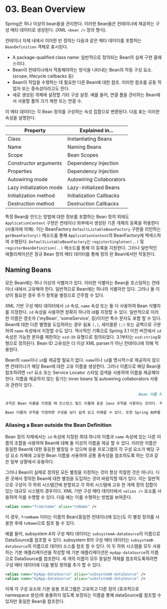 # 03. Bean Overview

Spring은 하나 이상의 bean들을 관리한다. 이러한 Bean들은 컨테이너에 제공하는 구성 메타 데이터로 생성된다. (XML `<bean />` 정의 형식).

 컨테이너 자체 내에서 이러한 빈 정의는 다음과 같은 메타 데이터를 포함하는 `BeanDefinition` 객체로 표시된다.

- A package-qualified class name: 일반적으로 정의되는 Bean의 실제 구현 클래스이다.
- Bean이 컨테이너에서 작동해야하는 방식을 나타내는 Bean의 작동 구성 요소. (scope, lifecycle callbacks 등)
- Bean이 작업을 수행하는 데 필요한 다른 Bean에 대한 참조. 이러한 참조를 공동 작업자 또는 종속성이라고도 한다.
- 새로 생성된 개체에 설정할 기타 구성 설정. 예를 들어, 연결 풀을 관리하는 Bean에서 사용할 풀의 크기 제한 또는 연결 수.

이 메타 데이터는 각 Bean 정의를 구성하는 속성 집합으로 변환된다. 다음 표는 이러한 속성을 설명한다.

| Property                 | Explained in...          |
| ------------------------ | ------------------------ |
| Class                    | Instantiating Beans      |
| Name                     | Naming Beans             |
| Scope                    | Bean Scopes              |
| Constructor arguments    | Dependency Injection     |
| Properties               | Dependency Injection     |
| Autowiring mode          | Autowiring Collaborators |
| Lazy initialization mode | Lazy-initialized Beans   |
| Initialization method    | Initialization Callbacks |
| Destruction method       | Destruction Callbacks    |

특정 Bean을 만드는 방법에 대한 정보를 포함하는 Bean 정의 외에도 `ApplicationContext` 구현은 컨테이너 외부에서 생성된 기존 개체의 등록을 허용한다 (사용자에 의해). 이는 BeanFactory `DefaultListableBeanFactory` 구현을 리턴하는 `getBeanFactory()` 메소드를 통해 `ApplicationContext`의 BeanFactory에 액세스하여 수행된다. `DefaultListableBeanFactory`는 `registerSingleton(..)` 및 `registerBeanDefinition(..)` 메소드를 통해 이 등록을 지원한다. 그러나 일반적인 애플리케이션은 정규 Bean 정의 메타 데이터를 통해 정의 된 Bean에서만 작동한다.

## Naming Beans

모든 Bean에는 하나 이상의 식별자가 있다. 이러한 식별자는 Bean을 호스팅하는 컨테이너 내에서 고유해야 한다. 일반적으로 Bean에는 하나의 식별자만 있다. 그러나 둘 이상이 필요한 경우 추가 항목을 별칭으로 간주할 수 있다.

XML 기반 구성 메타 데이터에서 `id` 속성, `name` 속성 또는 둘 다 사용하여 Bean 식별자를 지정한다. `id` 속성을 사용하면 정확히 하나의 id를 지정할 수 있다. 일반적으로 이러한 이름은 영숫자 ('myBean', 'someService', 등)이지만 특수 문자도 포함 할 수 있다. Bean에 대한 다른 별명을 도입하려는 경우 쉼표 `(,)`, 세미콜론 `(;)` 또는 공백으로 구분하여 `name` 속성에서 지정할 수도 있다. 역사적인 기록으로 Spring 3.1 이전 버전에서 `id` 속성은 가능한 문자를 제한하는 `xsd:ID` 유형으로 정의되었다. 3.1부터는 `xsd:string`유형으로 정의된다. Bean ID 고유성은 더 이상 XML parser가 아닌 컨테이너에 의해 적용된다.

Bean의 `name`이나 `id`를 제공할 필요가 없다. `name`이나 `id`를 명시적ㅇ로 제공하지 않으면 컨테이너가 해당 Bean에 대한 고유 이름을 생성한다. 그러나 이름으로 해당 Bean을 참조하려면 `ref` 요소 또는 Service Locator 스타일 검색을 사용하여 이름을 제공해야한다. 이름을 제공하지 않는 동기는 inner beans 및 autowiring collaborators 사용과 관련이 있다.

```markdown
															Bean 이름 지정 규칙

규칙은 Bean 이름을 지정할 때 인스턴스 필드 이름에 표준 Java 규칙을 사용하는 것이다. 즉, Bean 이름은 소문자로 시작하고 거기에서 camel-cased로 표시된다. 이러한 이름의 예로는 `accountManager`, `accountService`, `userDao`, `loginController` 등이 있다.

Bean 이름의 규칙을 지정하면 구성을 보다 쉽게 읽고 이해할 수 있다. 또한 Spring AOP를 사용하면 이름으로 관련된 Bean 집합에 advice를 적용할 때 많은 도움이 된다.

```

### Aliasing a Bean outside the Bean Definition

Bean 정의 자체에서는 `id` 속성에 지정된 최대 하나의 이름과 `name` 속성에 있는 다른 이름의 조합을 사용하여 Bean에 대해 둘 이상의 이름을 제공 할 수 있다. 이러한 이름은 동일한 Bean에 대한 동등한 별칭일 수 있으며 응용 프로그램의 각 구성 요소가 해당 구성 요소 자체에 고유한 Bean 이름을 사용하여 공통 종속성을 참조하도록 하는 것과 같은 일부 상황에서 유용하다.

그러나 Bean이 실제로 정의된 모든 별칭을 지정하는 것이 항상 적절한 것은 아니다. 다른 곳에서 정의된 Bean에 대한 별칭을 도입하는 것이 바람직할 때가 있다. 이는 일반적으로 구성이 각 하위 시스템간에 분할되고 각 하위 시스템에 고유 한 개체 정의 집합이 있는 대규모 시스템의 경우이다. XML 기반 구성 메타 데이터에서 `<alias />` 요소를 사용하여 이를 수행할 수 있다. 다음 예는 이를 수행하는 방법을 보여준다.

```xml
<alias name="from/name" alias="toName" />
```

이 경우, `fromName` 이라는 이름의 Bean(동일한 컨테이너에 있는)도 이 별칭 정의를 사용한 후에 `toName`으로 참조 될 수 있다. 

예를 들어, subsystem A의 구성 메타 데이터는 `subsystemA-dataSource`의 이름으로 DataSource를 참조할 수 있다. subsystem B의 구성 메타 데이터는 `subsystemB-dataSource`의 이름으로 데이터 소스를 참조 할 수 있다. 이 두 하위 시스템을 모두 사용하는 기본 애플리케이션을 작성할 때 기본 애플리케이션은 `myApp-dataSource`의 이름으로 DataSource를 참조한다. 세 개의 이름이 모두 동일한 객체를 참조하도록하려면 구성 메타 데이터에 다음 별칭 정의를 추가 할 수 있다.

```xml
<alias name="myApp-dataSource" alias="subsystemA-dataSource" />
<alias name="myApp-dataSource" alias="subststemB-dataSource" />
```

이제 각 구성 요소와 기본 응용 프로그램은 고유하고 다른 정의 (효과적으로 namespace 생성)와 충돌하지 않도록 보장되는 이름을 통해 dataSource를 참조할 수 있지만 동일한 Bean을 참조한다.